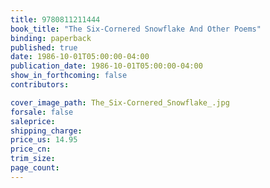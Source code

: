 ```yaml
---
title: 9780811211444
book_title: "The Six-Cornered Snowflake And Other Poems"
binding: paperback
published: true
date: 1986-10-01T05:00:00-04:00
publication_date: 1986-10-01T05:00:00-04:00
show_in_forthcoming: false
contributors:

cover_image_path: The_Six-Cornered_Snowflake_.jpg
forsale: false
saleprice:
shipping_charge:
price_us: 14.95
price_cn:
trim_size:
page_count:
---
```



